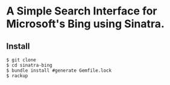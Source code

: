 # A Simple Search Interface for Microsoft's Bing using Sinatra.

## Install

```
$ git clone
$ cd sinatra-bing
$ bundle install #generate Gemfile.lock
$ rackup

```
